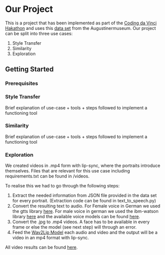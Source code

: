 # Our Project
This is a project that has been implemented as part of the [Coding da Vinci Hakathon](https://codingdavinci.de/) and uses this
[data set](https://codingdavinci.de/daten/look-me-100-gesichter-100-geschichten) from the Augustinermuseum.
Our project can be split into three use cases: 

1) Style Transfer 
2) Similarity
3) Exploration

 ## Getting Started 
 ### Prerequisites


 ### Style Transfer
 Brief explanation of use-case + tools + steps followed to implement a functioning tool

 ### Similarity 
 Brief explanation of use-case + tools + steps followed to implement a functioning tool

 ### Exploration 
 We created videos in .mp4 form with lip-sync, where the portraits introduce themselves. 
 Files that are relevant for this use case including requirements.txt can be found in /videos.

To realise this we had to go through the following steps: 
1) Extract the needed information from JSON file provided in the data set for every portrait. 
(Extraction code can be found in text_to_speech.py)
2) Convert the resulting text to audio. For Female voice in German we used the gtts library [here](https://gtts.readthedocs.io/en/latest/).
For male voice in german we used the ibm-watson library [here](https://cloud.ibm.com/catalog/services/text-to-speech) and the available voice models can be found [here](https://cloud.ibm.com/docs/text-to-speech?topic=text-to-speech-voices).
3) Convert the .jpg to .mp4 videos. A face has to be available in every frame or else the model (see next step) will through an error.
4) Feed the [Wav2Lip Model](https://github.com/Rudrabha/Wav2Lip) each audio and video and the output will be a video in an mp4 format with lip-sync. 

All video results can be found [here](https://drive.google.com/drive/folders/1Aym3jpz2XV2FUKID8KyKFOQnHHV5MXBC?usp=sharing). 
